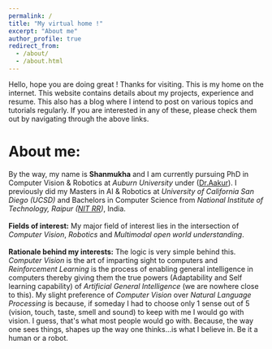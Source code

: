```yaml
---
permalink: /
title: "My virtual home !"
excerpt: "About me"
author_profile: true
redirect_from: 
  - /about/
  - /about.html
---
```


Hello, hope you are doing great ! Thanks for visiting. This is my home on the internet. This website contains details about my projects, experience and resume. This also has a blog where I intend to post on various topics and tutorials regularly. If you are interested in any of these, please check them out by navigating through the above links.
# About me: 
By the way, my name is **Shanmukha** and I am currently pursuing PhD in Computer Vision & Robotics at *Auburn University* under ([Dr.Aakur](https://saakur.github.io/)). I previously did my Masters in AI & Robotics at *University of California San Diego (UCSD)* and Bachelors in Computer Science from *National Institute of Technology, Raipur ([NIT RR](http://www.nitrr.ac.in))*, India.<br><br>
**Fields of interest:** My major field of interest lies in the intersection of *Computer Vision*, *Robotics* and *Multimodal open world understanding*.<br><br>
**Rationale behind my interests:** The logic is very simple behind this. *Computer Vision* is the art of imparting sight to computers and *Reinforcement Learning* is the process of enabling general intelligence in computers thereby giving them the true powers (Adaptability and Self learning capability) of *Artificial General Intelligence* (we are nowhere close to this). My slight preference of *Computer Vision* over *Natural Language Processing* is because, if someday I had to choose only 1 sense out of 5 (vision, touch, taste, smell and sound) to keep with me I would go with vision. I guess, that's what most people would go with. Because, the way one sees things, shapes up the way one thinks...is what I believe in. Be it a human or a robot.
